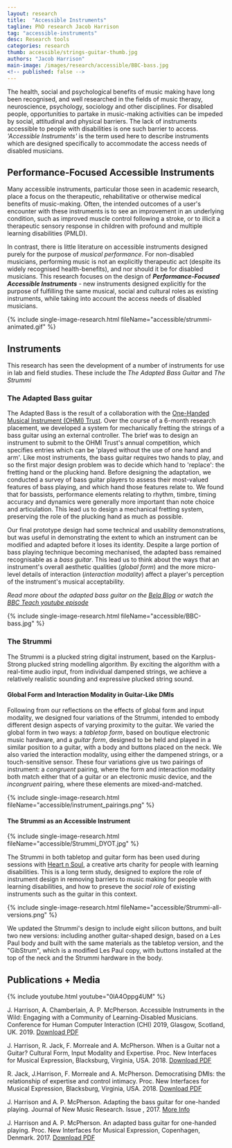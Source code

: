 ```yaml
---
layout: research
title:  "Accessible Instruments"
tagline: PhD research Jacob Harrison
tag: "accessible-instruments"
desc: Research tools
categories: research
thumb: accessible/strings-guitar-thumb.jpg
authors: "Jacob Harrison"
main-image: /images/research/accessible/BBC-bass.jpg
<!-- published: false -->
---
```


The health, social and psychological benefits of music making have long been recognised, and well researched in the fields of music therapy, neuroscience, psychology, sociology and other disciplines.
For disabled people, opportunities to partake in music-making activities can be impeded by social, attitudinal and physical barriers.
The lack of instruments accessible to people with disabilities is one such barrier to access.
*'Accessible Instruments'* is the term used here to describe instruments which are designed specifically to accommodate the access needs of disabled musicians.

## Performance-Focused Accessible Instruments

Many accessible instruments, particular those seen in academic research, place a focus on the therapeutic, rehabilitative or otherwise medical benefits of music-making.
Often, the intended outcomes of a user's encounter with these instruments is to see an improvement in an underlying condition, such as improved muscle control following a stroke, or to illicit a therapeutic sensory response in children with profound and multiple learning disabilities (PMLD).

In contrast, there is little literature on accessible instruments designed purely for the purpose of *musical performance*.
For non-disabled musicians, performing music is not an explicitly therapeutic act (despite its widely recognised health-benefits), and nor should it be for disabled musicians.
This research focuses on the design of ***Performance-Focused Accessible Instruments*** - new instruments designed explicitly for the purpose of fulfilling the same musical, social and cultural roles as existing instruments, while taking into account the access needs of disabled musicians.

{% include single-image-research.html fileName="accessible/strummi-animated.gif" %}

## Instruments

This research has seen the development of a number of instruments for use in lab and field studies.
These include the *The Adapted Bass Guitar* and *The Strummi*

### The Adapted Bass guitar

The Adapted Bass is the result of a collaboration with the [One-Handed Musical Instrument (OHMI) Trust](https://www.ohmi.org.uk/).
Over the course of a 6-month research placement, we developed a system for mechanically fretting the strings of a bass guitar using an external controller.
The brief was to design an instrument to submit to the OHMI Trust's annual competition, which specifies entries which can be 'played without the use of one hand and arm'.
Like most instruments, the bass guitar requires two hands to play, and so the first major design problem was to decide which hand to 'replace': the fretting hand or the plucking hand.
Before designing the adaptation, we conducted a survey of bass guitar players to assess their most-valued features of bass playing, and which hand those features relate to.
We found that for bassists, performance elements relating to rhythm, timbre, timing accuracy and dynamics were generally more important than note choice and articulation.
This lead us to design a mechanical fretting system, preserving the role of the plucking hand as much as possible.

Our final prototype design had some technical and usability demonstrations, but was useful in demonstrating the extent to which an instrument can be modified and adapted before it loses its identity.
Despite a large portion of bass playing technique becoming mechanised, the adapted bass remained recognisable as a *bass guitar*.
This lead us to think about the ways that an instrument's overall aesthetic qualities (*global form*) and the more micro-level details of interaction (*interaction modality*) affect a player's perception of the instrument's  musical acceptability.

*Read more about the adapted bass guitar on the [Bela Blog](https://blog.bela.io/2017/02/01/making-the-one-handed-bass-with-bela/) or watch the [BBC Teach youtube episode](https://www.youtube.com/watch?v=0lA4Oppg4UM)*

{% include single-image-research.html fileName="accessible/BBC-bass.jpg" %}

### The Strummi

The Strummi is a plucked string digital instrument, based on the Karplus-Strong plucked string modelling algorithm.
By exciting the algorithm with a real-time audio input, from individual dampened strings, we achieve a relatively realistic sounding and expressive plucked string sound.

#### Global Form and Interaction Modality in Guitar-Like DMIs

Following from our reflections on the effects of global form and input modality, we designed four variations of the Strummi, intended to embody different design aspects of varying proximity to the guitar.
We varied the global form in two ways: a *tabletop form*, based on boutique electronic music hardware, and a *guitar form*, designed to be held and played in a similar position to a guitar, with a body and buttons placed on the neck.
We also varied the interaction modality, using either the dampened strings, or a touch-sensitive sensor.
These four variations give us two pairings of instrument: a *congruent* pairing, where the form and interaction modality both match either that of a guitar or an electronic music device, and the *incongruent* pairing, where these elements are mixed-and-matched.

{% include single-image-research.html fileName="accessible/instrument_pairings.png" %}

#### The Strummi as an Accessible Instrument

{% include single-image-research.html fileName="accessible/Strummi_DYOT.jpg" %}

The Strummi in both tabletop and guitar form has been used during sessions with [Heart n Soul](http://www.heartnsoul.co.uk/), a creative arts charity for people with learning disabilities.
This is a long term study, designed to explore the role of instrument design in removing barriers to music making for people with learning disabilities, and how to preseve the *social role* of existing instruments such as the guitar in this context.

{% include single-image-research.html fileName="accessible/Strummi-all-versions.png" %}

We updated the Strummi's design to include eight silicon buttons, and built two new versions: including another guitar-shaped design, based on a Les Paul body and built with the same materials as the tabletop version, and the "GibStrum", which is a modified Les Paul copy, with buttons installed at the top of the neck and the Strummi hardware in the body.

## Publications + Media

{% include youtube.html youtube="0lA4Oppg4UM" %}

J. Harrison, A. Chamberlain, A. P. McPherson. Accessible Instruments in the Wild: Engaging with a Community of Learning-Disabled Musicians. Conference for Human Computer Interaction (CHI) 2019, Glasgow, Scotland, UK. 2019.
[Download PDF](https://dl.acm.org/citation.cfm?id=3313037)

J. Harrison, R. Jack, F. Morreale and A. McPherson. When is a Guitar not a Guitar? Cultural Form, Input Modality and Expertise. Proc. New Interfaces for Musical Expression, Blacksburg, Virginia, USA. 2018.
[Download PDF](http://www.eecs.qmul.ac.uk/~andrewm/jharrison_nime2018.pdf)

R. Jack, J.Harrison, F. Morreale and A. McPherson. Democratising DMIs: the relationship of expertise and control intimacy. Proc. New Interfaces for Musical Expression, Blacksburg, Virginia, USA. 2018.
[Download PDF](https://www.researchgate.net/publication/324390561_Democratising_DMIs_the_relationship_of_expertise_and_control_intimacy)

J. Harrison and A. P. McPherson. Adapting the bass guitar for one-handed playing. Journal of New Music Research. Issue , 2017.
[More Info](https://www.tandfonline.com/doi/abs/10.1080/09298215.2017.1340485)

J. Harrison and A. P. McPherson. An adapted bass guitar for one-handed playing. Proc. New Interfaces for Musical Expression, Copenhagen, Denmark. 2017.
[Download PDF](http://homes.create.aau.dk/dano/nime17/papers/0102/paper0102.pdf)
